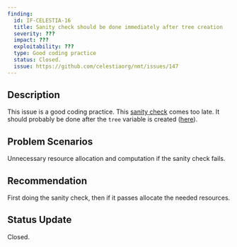 ```yaml
---
finding:
  id: IF-CELESTIA-16
  title: Sanity check should be done immediately after tree creation
  severity: ???
  impact: ???
  exploitability: ???
  type: Good coding practice
  status: Closed.
  issue: https://github.com/celestiaorg/nmt/issues/147
---
```




## Description
This issue is a good coding practice. This [sanity check](https://github.com/celestiaorg/celestia-app/blob/651b1cfd03ef6f4db04edf42a49a5ada05a1472d/pkg/proof/proof.go#L178-L180) comes too late. It should probably be done after the `tree` variable is created ([here](https://github.com/celestiaorg/celestia-app/blob/651b1cfd03ef6f4db04edf42a49a5ada05a1472d/pkg/proof/proof.go#L145-L145)).


## Problem Scenarios
Unnecessary resource allocation and computation if the sanity check fails.


## Recommendation
First doing the sanity check, then if it passes allocate the needed resources.


## Status Update
Closed.
